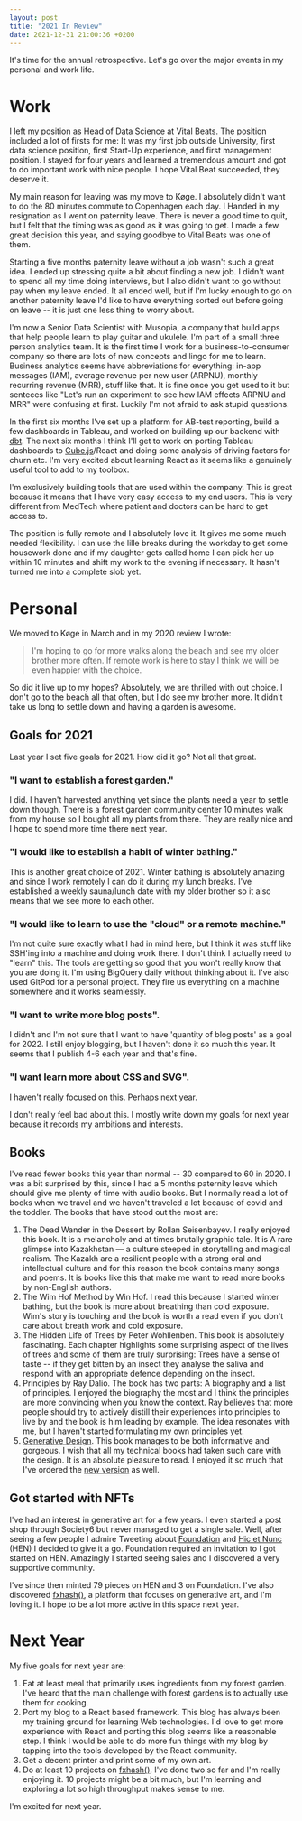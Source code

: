 ```yaml
---
layout: post
title: "2021 In Review"
date: 2021-12-31 21:00:36 +0200
---
```


It's time for the annual retrospective. Let's go over the major events in my personal and work life.

# Work

I left my position as Head of Data Science at Vital Beats. The position included a lot of firsts for me: It was my first job outside University, first data science position, first Start-Up experience, and first management position. I stayed for four years and learned a tremendous amount and got to do important work with nice people. I hope Vital Beat succeeded, they deserve it.

My main reason for leaving was my move to Køge. I absolutely didn't want to do the 80 minutes commute to Copenhagen each day. I Handed in my resignation as I went on paternity leave. There is never a good time to quit, but I felt that the timing was as good as it was going to get. I made a few great decision this year, and saying goodbye to Vital Beats was one of them. 

Starting a five months paternity leave without a job wasn't such a great idea. I ended up stressing quite a bit about finding a new job. I didn't want to spend all my time doing interviews, but I also didn't want to go without pay when my leave ended. It all ended well, but if I'm lucky enough to go on another paternity leave I'd like to have everything sorted out before going on leave -- it is just one less thing to worry about.

I'm now a Senior Data Scientist with Musopia, a company that build apps that help people learn to play guitar and ukulele. I'm part of a small three person analytics team. It is the first time I work for a business-to-consumer company so there are lots of new concepts and lingo for me to learn. Business analytics seems have abbreviations for everything: in-app messages (IAM), average revenue per new user (ARPNU), monthly recurring revenue (MRR), stuff like that. It is fine once you get used to it but senteces like "Let's run an experiment to see how IAM effects ARPNU and MRR" were confusing at first. Luckily I'm not afraid to ask stupid questions.  

In the first six months I've set up a platform for AB-test reporting, build a few dashboards in Tableau, and worked on building up our backend with [dbt](https://github.com/dbt-labs/dbt-core). The next six months I think I'll get to work on porting Tableau dashboards to [Cube.js](https://cube.dev)/React and doing some analysis of driving factors for churn etc. I'm very excited about learning React as it seems like a genuinely useful tool to add to my toolbox.

I'm exclusively building tools that are used within the company. This is great because it means that I have very easy access to my end users. This is very different from MedTech where patient and doctors can be hard to get access to.

The position is fully remote and I absolutely love it. It gives me some much needed flexibility. I can use the lille breaks during the workday to get some housework done and if my daughter gets called home I can pick her up within 10 minutes and shift my work to the evening if necessary. It hasn't turned me into a complete slob yet.

# Personal

We moved to Køge in March and in my 2020 review I wrote:

> I'm hoping to go for more walks along the beach and see my older brother more often. If remote work is here to stay I think we will be even happier with the choice.

So did it live up to my hopes? Absolutely, we are thrilled with out choice. I don't go to the beach all that often, but I do see my brother more. It didn't take us long to settle down and having a garden is awesome.

## Goals for 2021
Last year I set five goals for 2021. How did it go? Not all that great.

### "I want to establish a forest garden." 
I did. I haven't harvested anything yet since the plants need a year to settle down though. There is a forest garden community center 10 minutes walk from my house so I bought all my plants from there. They are really nice and I hope to spend more time there next year.

### "I would like to establish a habit of winter bathing." 
This is another great choice of 2021. Winter bathing is absolutely amazing and since I work remotely I can do it during my lunch breaks.  I've established a weekly sauna/lunch date with my older brother so it also means that we see more to each other.  

### "I would like to learn to use the "cloud" or a remote machine." 
I'm not quite sure exactly what I had in mind here, but I think it was stuff like SSH'ing into a machine and doing work there. I don't think I actually need to "learn" this. The tools are getting so good that you won't really know that you are doing it. I'm using BigQuery daily without thinking about it. I've also used GitPod for a personal project. They fire us everything on a machine somewhere and it works seamlessly.   

### "I want to write more blog posts". 
I didn't and I'm not sure that I want to have 'quantity of blog posts' as a goal for 2022. I still enjoy blogging, but I haven't done it so much this year. It seems that I publish 4-6 each year and that's fine.

### "I want learn more about CSS and SVG". 
I haven't really focused on this. Perhaps next year.

I don't really feel bad about this. I mostly write down my goals for next year because it records my ambitions and interests.

## Books
I've read fewer books this year than normal -- 30 compared to 60 in 2020. I was a bit surprised by this, since I had a 5 months paternity leave which should give me plenty of time with audio books. But I normally read a lot of books when we travel and we haven't traveled a lot because of covid and the toddler. The books that have stood out the most are:

1. The Dead Wander in the Dessert by Rollan Seisenbayev. I really enjoyed this book. It is a melancholy and at times brutally graphic tale. It is A rare glimpse into Kazakhstan —  a culture steeped in storytelling and magical realism.  The Kazakh are a resilient people with a strong oral and intellectual culture and for this reason the book contains many songs and poems. It is books like this that make me want to read more books by non-English authors.
1. The Wim Hof Method by Win Hof. I read this because I started winter bathing, but the book is more about breathing than cold exposure. Wim's story is touching and the book is worth a read even if you don't care about breath work and cold exposure.
1. The Hidden Life of Trees by Peter Wohllenben. This book is absolutely fascinating. Each chapter highlights some surprising aspect of the lives of trees and some of them are truly surprising: Trees have a sense of taste -- if they get bitten by an insect they analyse the saliva and respond with an appropriate defence depending on the insect.
1. Principles by Ray Dalio. The book has two parts: A biography and a list of principles. I enjoyed the biography the most and I think the principles are more convincing when you know the context. Ray believes that more people should try to actively distill their experiences into principles to live by and the book is him leading by example. The idea resonates with me, but I haven't started formulating my own principles yet.
1. [Generative Design](http://www.generative-gestaltung.de/1/). This book manages to be both informative and gorgeous. I wish that all my technical books had taken such care with the design. It is an absolute pleasure to read. I enjoyed it so much that I've ordered the [new version](http://www.generative-gestaltung.de/2/) as well.

## Got started with NFTs
I've had an interest in generative art for a few years. I even started a post shop through Society6 but never managed to get a single sale. Well, after seeing a few people I admire Tweeting about [Foundation](foundation.app/) and [Hic et Nunc](hicetnunc.art) (HEN) I decided to give it a go. Foundation required an invitation to I got started on HEN. Amazingly I started seeing sales and I discovered a very supportive community. 

I've since then minted 79 pieces on HEN and 3 on Foundation. I've also discovered [fxhash()](https://www.fxhash.xyz), a platform that focuses on generative art, and I'm loving it. I hope to be a lot more active in this space next year.

# Next Year
My five goals for next year are:

1. Eat at least meal that primarily uses ingredients from my forest garden. I've heard  that the main challenge with forest gardens is to actually use them for cooking.
1. Port my blog to a React based framework. This blog has always been my training ground for learning Web technologies. I'd love to get more experience with React and porting this blog seems like a reasonable step. I think I would be able to do more fun things with my blog by tapping into the tools developed by the React community.
1. Get a decent printer and print some of my own art. 
1. Do at least 10 projects on [fxhash()](https://www.fxhash.xyz). I've done two so far and I'm really enjoying it. 10 projects might be a bit much, but I'm learning and exploring a lot so high throughput makes sense to me.

I'm excited for next year.
